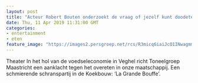 ```yaml
---
layout: post
title: "Acteur Robert Bouten onderzoekt de vraag of jezelf kunt doodeten"
date: Thu, 11 Apr 2019 11:31:00 GMT
categories: 
- entertainment 
- eten 
feature_image: "https://images2.persgroep.net/rcs/R3micq6iaiJcO1INwagmmwXLKAg/diocontent/145225818/_fitwidth/400/?appId=21791a8992982cd8da851550a453bd7f&quality=0.7"
---
```


Theater In het hol van de voedseleconomie in Veghel richt Toneelgroep Maastricht een aanklacht tegen het overeten in onze maatschappij. Een schmierende schranspartij in de Koekbouw: ‘La Grande Bouffe’.
